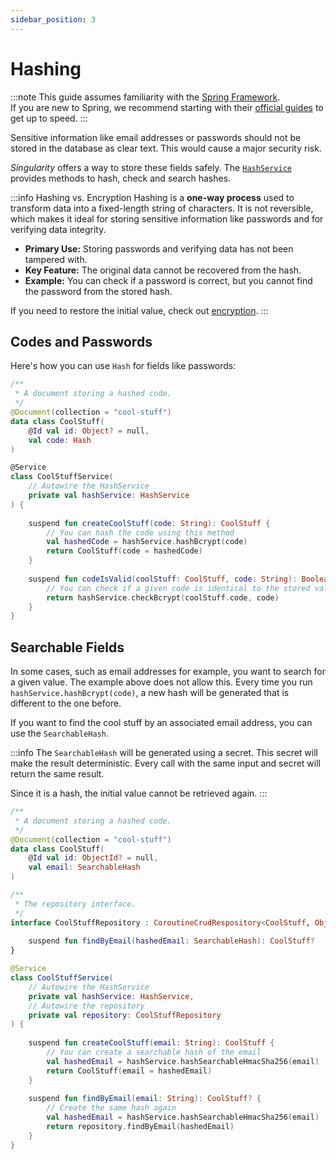 ```yaml
---
sidebar_position: 3
---
```


# Hashing

:::note
This guide assumes familiarity with the [Spring Framework](https://spring.io).  
If you are new to Spring, we recommend starting with their [official guides](https://spring.io/quickstart) to get up to speed.
:::

Sensitive information like email addresses or passwords should not be stored in the database as clear text.
This would cause a major security risk.

*Singularity* offers a way to store these fields safely.
The [`HashService`](https://github.com/antistereov/singularity-core/blob/main/src/main/kotlin/io/stereov/singularity/database/hash/service/HashService.kt)
provides methods to hash, check and search hashes.

:::info Hashing vs. Encryption
Hashing is a **one-way process** used to transform data into a fixed-length string of characters. 
It is not reversible, 
which makes it ideal for storing sensitive information like passwords and for verifying data integrity.

* **Primary Use:** Storing passwords and verifying data has not been tampered with.
* **Key Feature:** The original data cannot be recovered from the hash.
* **Example:** You can check if a password is correct, but you cannot find the password from the stored hash.

If you need to restore the initial value, check out [encryption](./encryption.md).
:::

## Codes and Passwords

Here's how you can use `Hash` for fields like passwords:

```kotlin
/**
 * A document storing a hashed code.
 */
@Document(collection = "cool-stuff")
data class CoolStuff(
    @Id val id: Object? = null,
    val code: Hash
)

@Service
class CoolStuffService(
    // Autowire the HashService 
    private val hashService: HashService
) {
    
    suspend fun createCoolStuff(code: String): CoolStuff {
        // You can hash the code using this method
        val hashedCode = hashService.hashBcrypt(code)
        return CoolStuff(code = hashedCode)
    }
    
    suspend fun codeIsValid(coolStuff: CoolStuff, code: String): Boolean {
        // You can check if a given code is identical to the stored value
        return hashService.checkBcrypt(coolStuff.code, code)
    }
}
```

## Searchable Fields

In some cases, such as email addresses for example, you want to search for a given value.
The example above does not allow this. Every time you run `hashService.hashBcrypt(code)`,
a new hash will be generated that is different to the one before.

If you want to find the cool stuff by an associated email address, you can use the `SearchableHash`.

:::info
The `SearchableHash` will be generated using a secret.
This secret will make the result deterministic. 
Every call with the same input and secret will return the same result.

Since it is a hash, the initial value cannot be retrieved again.
:::

```kotlin
/**
 * A document storing a hashed code.
 */
@Document(collection = "cool-stuff")
data class CoolStuff(
    @Id val id: ObjectId? = null,
    val email: SearchableHash
)

/**
 * The repository interface.
 */
interface CoolStuffRepository : CoroutineCrudRespository<CoolStuff, ObjectId> {
    
    suspend fun findByEmail(hashedEmail: SearchableHash): CoolStuff?
}

@Service
class CoolStuffService(
    // Autowire the HashService 
    private val hashService: HashService,
    // Autowire the repository
    private val repository: CoolStuffRepository
) {
    
    suspend fun createCoolStuff(email: String): CoolStuff {
        // You can create a searchable hash of the email
        val hashedEmail = hashService.hashSearchableHmacSha256(email)
        return CoolStuff(email = hashedEmail)
    }
    
    suspend fun findByEmail(email: String): CoolStuff? {
        // Create the same hash again
        val hashedEmail = hashService.hashSearchableHmacSha256(email)
        return repository.findByEmail(hashedEmail)
    }
}

```
